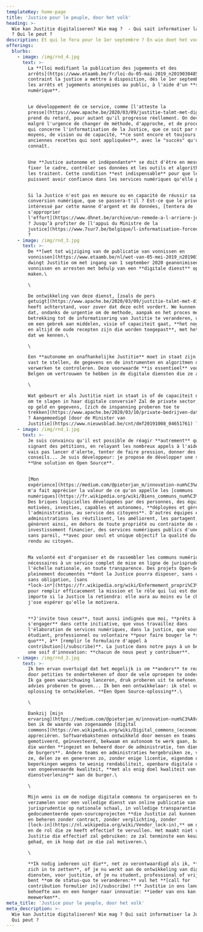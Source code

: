 ```yaml
---
templateKey: home-page
title: 'Justice pour le peuple, door het volk'
heading: >-
  Wie kan Justitie digitaliseren? Wie mag ?  - Qui sait informatiser la Justice
  ? Qui le peut ?
description: Et qui le fera pour le 1er septembre ? En wie doet het voor 1 september ?
offerings:
  blurbs:
    - image: /img/rnd_4.jpg
      text: >-
        La **[loi modifiant la publication des jugements et des
        arrêts](https://www.etaamb.be/fr/loi-du-05-mai-2019_n2019030485.html)**
        contraint la justice a mettre à disposition, dés le 1er septembre 2020,
        les arrêts et jugements anonymisés au public, à l'aide d'un **service
        numérique**.


        Le développement de ce service, comme [l'atteste la
        presse](https://www.apache.be/2020/03/09/justitie-talmt-met-digitale-database-voor-vonnissen-en-arresten/),
        prend du retard, pour autant qu'il progresse réellement. On devine que,
        malgré l'urgence de changer de méthode, d'approche, et de procédé en ce
        qui concerne l'informatisation de la Justice, que ce soit par manque de
        moyens, de vision ou de capacité, **ce sont encore et toujours les
        anciennes recettes qui sont appliquées**, avec le "succès" qu'on leur
        connaît.


        Une **Justice autonome et indépendante** se doit d'être en mesure de
        fixer le cadre, contrôler ses données et les outils et algorithmes qui
        les traitent. Cette condition **est indispensable** pour que les Belges
        puissent avoir confiance dans les services numériques qu'elle propose.


        Si la Justice n'est pas en mesure ou en capacité de réussir sa
        conversion numérique, que se passera-t'il ? Est-ce que le privé,
        intéressé par cette manne d'argent et de données, [tentera de
        s'approprier
        l'effort](https://www.dhnet.be/archive/un-remede-a-l-arriere-judiciaire-51b7ee7de4b0de6db999a16a)
        ? Jusqu’à profiter de [l'appui du Ministre de la
        justice](https://www.7sur7.be/belgique/l-informatisation-forcee-de-la-justice-voulue-par-koen-geens-n-etait-pas-legale~ad327db0/)
        ?
    - image: /img/rnd_3.jpg
      text: >-
        De **[wet tot wijziging van de publicatie van vonnissen en
        vonnissen](https://www.etaamb.be/nl/wet-van-05-mei-2019_n2019030485.html)**
        dwingt Justitie om met ingang van 1 september 2020 geanonimiseerde
        vonnissen en arresten met behulp van een **digitale dienst** openbaar te
        maken.\

        \

        De ontwikkeling van deze dienst, [zoals de pers
        getuigt](https://www.apache.be/2020/03/09/justitie-talmt-met-digitale-database-voor-vonnissen-en-arresten/),
        heeft achterstand, voor zover dat deze echt vordert. We kunnen raden
        dat, ondanks de urgentie om de methode, aanpak en het proces met
        betrekking tot de informatisering van Justitie te veranderen, of het nu
        om een ​​gebrek aan middelen, visie of capaciteit gaat, **het nog steeds
        en altijd de oude recepten zijn die worden toegepast**, met het "succes"
        dat we kennen.\

        \

        Een **autonome en onafhankelijke Justitie** moet in staat zijn het kader
        vast te stellen, de gegevens en de instrumenten en algoritmen die ze
        verwerken te controleren. Deze voorwaarde **is essentieel** voor de
        Belgen om vertrouwen te hebben in de digitale diensten die ze aanbiedt.\

        \

        Wat gebeurt er als Justitie niet in staat is of de capaciteit niet heeft
        om te slagen in haar digitale conversie? Zal de private sector, met oog
        op geld en gegevens, [zich de inspanning proberen toe te
        trekken](https://www.apache.be/2020/03/10/private-bedrijven-data-justitie/)
        ? Aangemoedigd [door de Minister van
        Justitie](https://www.nieuwsblad.be/cnt/dmf20191008_04651761) ?
    - image: /img/rnd_1.jpg
      text: >-
        Je suis convaincu qu'il est possible de réagir **autrement** qu'en
        signant des pétitions, en relayant les nombreux appels à l'aide. Je ne
        vais pas lancer d'alerte, tenter de faire pression, donner des
        conseils... Je suis développeur: je propose de développer une solution.
        **Une solution en Open Source**.


        [Mon
        expérience](https://medium.com/@pieterjan_m/innovation-num%C3%A9rique-et-service-public-beta-gouv-fr-8173968c4793)
        m'a fait apprécier la valeur de ce qu'on appelle les [communs
        numériques](https://fr.wikipedia.org/wiki/Biens_communs_num%C3%A9riques).
        Des briques logicielles développées par des personnes, des équipes,
        motivées, investies, capables et autonomes, **déployées et gérées par
        l'administration, au service des citoyens**. D'autres équipes et
        administrations les réutilisent, les améliorent, les partagent, et
        génèrent ainsi, en dehors de toute propriété ou contrainte de retour sur
        investissement financier, des services numériques publics d'une qualité
        sans pareil, **avec pour seul et unique objectif la qualité du service**
        rendu au citoyen.


        Ma volonté est d'organiser et de rassembler les communs numériques
        nécessaires à un service complet de mise en ligne de jurisprudence à
        l'échelle nationale, en toute transparence. Des projets Open-Source
        pleinement documentés **dont la Justice pourra disposer, sans contrat,
        sans obligation, [sans
        *lock-in*](https://fr.wikipedia.org/wiki/Enfermement_propri%C3%A9taire)**,
        pour remplir efficacement la mission et le rôle qui lui est donné. Peu
        importe si la Justice la retiendra: elle aura au moins eu le choix, et
        j'ose espérer qu'elle le motivera.


        **J'invite tous ceux**, tout aussi indignés que moi, **prêts à
        s'engager** dans cette initiative, que vous travaillez dans
        l'élaboration de services numériques, dans la justice, que vous soyez
        étudiant, professionnel ou volontaire **pour faire bouger le *statu
        quo***, à** [remplir le formulaire d'appel à
        contribution](/subscribe)**. La justice dans notre pays à un besoin et
        une soif d'innovation: **chacun de nous peut y contribuer**.
    - image: /img/rnd_2.jpg
      text: >-
        Ik ben ervan overtuigd dat het mogelijk is om **anders** te reageren dan
        door petities te ondertekenen of door de vele oproepen te ondersteunen.
        Ik ga geen ​​waarschuwing lanceren, druk proberen uit te oefenen, of
        advies proberen te geven... Ik ben een ontwikkelaar: ik stel voor om een
        ​​oplossing te ontwikkelen. **Een Open Source-oplossing**.\

        \

        Dankzij [mijn
        ervaring](https://medium.com/@pieterjan_m/innovation-num%C3%A9rique-et-service-public-beta-gouv-fr-8173968c4793)
        ben ik de waarde van zogenaamde [digital
        commons](https://en.wikipedia.org/wiki/Digital_commons_(economics)) gaan
        appreciëren. Softwarebakstenen ontwikkeld door mensen en teams die
        gemotiveerd, geïnvesteerd, bekwaam en autonoom te werk gaan, bakstenen
        die worden **ingezet en beheerd door de administratie, ten dienste van
        de burgers**. Andere teams en administraties hergebruiken ze, verbeteren
        ze, delen ze en genereren zo, zonder enige licentie, eigendom of
        beperkingen wegens te weinig rendabiliteit, openbare digitale diensten
        van ongeëvenaarde kwaliteit, **met als enig doel kwaliteit van de
        dienstverlening** aan de burger.\

        \

        Mijn wens is om de nodige digitale commons te organiseren en te
        verzamelen voor een volledige dienst van online publicatie van
        jurisprudentie op nationale schaal, in volledige transparantie. Volledig
        gedocumenteerde open-sourceprojecten **die Justitie zal kunnen inzetten
        en beheren zonder contract, zonder verplichting, zonder
        [lock-in](https://nl.wikipedia.org/wiki/Vendor_lock-in),** om de missie
        en de rol die ze heeft effectief te vervullen. Het maakt niet uit of
        Justitie die effectief zal gebruiken: ze zal tenminste een keuze hebben
        gehad, en ik hoop dat ze die zal motiveren.\

        \

        **Ik nodig iedereen uit die**, net zo verontwaardigd als ik, **bereid is
        zich in te zetten**, of je nu werkt aan de ontwikkeling van digitale
        diensten, voor justitie, of je nu student, professional of vrijwilliger
        bent **om de status-quo te veranderen:** vul het **[call for
        contribution formulier in](/subscribe) !** Justitie in ons land heeft
        behoefte aan en een honger naar innovatie: **ieder van ons kan daar aan
        meewerken**.
meta_title: 'Justice pour le peuple, door het volk'
meta_description: >-
  Wie kan Justitie digitaliseren? Wie mag ? Qui sait informatiser la Justice ?
  Qui peut ?
---
```

